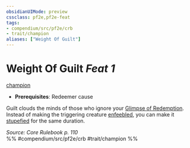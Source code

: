 ```yaml
---
obsidianUIMode: preview
cssclass: pf2e,pf2e-feat
tags:
- compendium/src/pf2e/crb
- trait/champion
aliases: ["Weight Of Guilt"]
---
```

# Weight Of Guilt  *Feat 1*  
[champion](rules/traits/champion.md "Champion Class Trait")  

- **Prerequisites**: Redeemer cause

Guilt clouds the minds of those who ignore your [Glimpse of Redemption](rules/actions/glimpse-of-redemption.md). Instead of making the triggering creature [enfeebled](rules/conditions.md#Enfeebled), you can make it [stupefied](rules/conditions.md#Stupefied) for the same duration.

*Source: Core Rulebook p. 110*  
%% #compendium/src/pf2e/crb #trait/champion %%